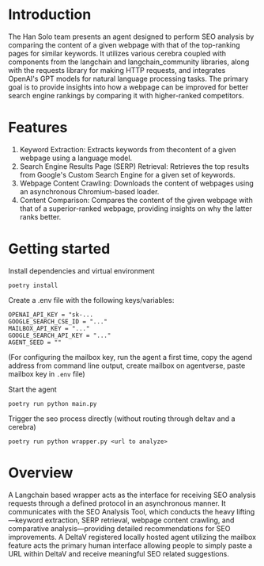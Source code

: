 # Introduction 

The Han Solo team presents an agent designed to
perform SEO analysis by comparing the content of a given webpage with that of
the top-ranking pages for similar keywords. It utilizes various cerebra coupled with components from
the langchain and langchain_community libraries,
along with the requests library for making HTTP requests, and
integrates OpenAI's GPT models for natural language processing tasks. The
primary goal is to provide insights into how a webpage can be improved for
better search engine rankings by comparing it with higher-ranked competitors.

# Features
1. Keyword Extraction: Extracts keywords from thecontent of a given webpage using a language model.
2. Search Engine Results Page (SERP) Retrieval: Retrieves the top results from Google's Custom Search Engine for a given set of
keywords.
3. Webpage Content Crawling: Downloads the content of webpages using an asynchronous Chromium-based loader.
4. Content Comparison: Compares the content of the
given webpage with that of a superior-ranked webpage, providing insights on why
the latter ranks better.


# Getting started
Install dependencies and virtual environment
```
poetry install
```

Create a .env file with the following keys/variables:

```
OPENAI_API_KEY = "sk-...
GOOGLE_SEARCH_CSE_ID = "..."
MAILBOX_API_KEY = "..."
GOOGLE_SEARCH_API_KEY = "..."
AGENT_SEED = ""
```
(For configuring the mailbox key, run the agent a first time, copy the agend address from command line output, create mailbox on agentverse, paste mailbox key in `.env` file)

Start the agent
```
poetry run python main.py
```

Trigger the seo process directly (without routing through deltav and a cerebra)
```
poetry run python wrapper.py <url to analyze>
```

# Overview
A Langchain based wrapper acts as the interface for receiving SEO analysis
requests through a defined protocol in an asynchronous manner. It communicates
with the SEO Analysis Tool, which conducts the heavy lifting—keyword
extraction, SERP retrieval, webpage content crawling, and comparative
analysis—providing detailed recommendations for SEO improvements.
A DeltaV registered locally hosted agent utilizing the mailbox
feature acts the primary human interface allowing people to simply paste a URL
within DeltaV and receive meaningful SEO related suggestions.